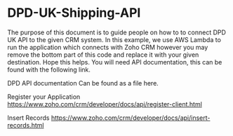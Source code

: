# DPD-UK-Shipping-API
The purpose of this document is to guide people on how to to connect DPD UK API to the given CRM system. In this example, we use AWS Lambda to run the application which connects with Zoho CRM however you may remove the bottom part of this code and replace it with your given destination. Hope this helps.
You will need API documentation, this can be found with the following link.

DPD API documentation
Can be found as a file here.

Register your Application
https://www.zoho.com/crm/developer/docs/api/register-client.html

Insert Records
https://www.zoho.com/crm/developer/docs/api/insert-records.html






